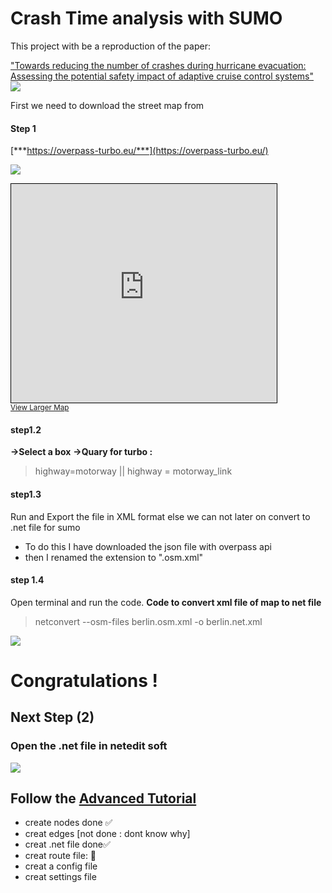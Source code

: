 # Crash Time analysis with SUMO

This project with be a reproduction of the paper: 

["Towards reducing the number of crashes during hurricane evacuation: Assessing the potential safety impact of adaptive cruise control systems"](https://www.sciencedirect.com/science/article/pii/S0968090X21002047)
![](https://sdfestaticassets-us-east-1.sciencedirectassets.com/shared-assets/24/images/elsevier-non-solus-new-grey.svg)

First we need to download the street map from
#### Step 1
[***https://overpass-turbo.eu/***](https://overpass-turbo.eu/)

![](//{s}.tile.openstreetmap.org/{z}/{x}/{y}.png)

 <iframe width="425" height="350" frameborder="0" scrolling="no" marginheight="0" marginwidth="0" src="https://www.openstreetmap.org/export/embed.html?bbox=-81.72454833984376%2C28.168875180063345%2C-80.67260742187501%2C28.788121653588966&amp;layer=transportmap" style="border: 1px solid black"></iframe><br/><small><a href="https://www.openstreetmap.org/#map=10/28.4790/-81.1986&amp;layers=T">View Larger Map</a></small>

#### step1.2
**->Select a box**
**->Quary for turbo :**
   > highway=motorway || highway = motorway_link

#### step1.3
Run and Export the file in XML format else we can not later on convert to .net file for sumo

- To do this I have downloaded the json file with overpass api
- then I renamed the extension to ".osm.xml"

#### step 1.4 
Open terminal and run the code.
**Code to convert xml file of map to net file**

 >netconvert --osm-files berlin.osm.xml -o berlin.net.xml


![](https://i.pinimg.com/originals/9b/96/79/9b96799d061a0528da6b0da7bac5374a.gif) 
# Congratulations !
## Next Step (2)

### Open the .net file in netedit soft

![](https://repository-images.githubusercontent.com/108592307/2a11d000-9a90-11ea-9774-463c6ead181d)

## Follow the [Advanced Tutorial](https://sumo.dlr.de/docs/Tutorials/Hello_SUMO.html)

- create nodes done ✅
- creat edges [not done : dont know why]
- creat .net file done✅
- creat route file: 🚧
- creat a config file
- creat settings file



